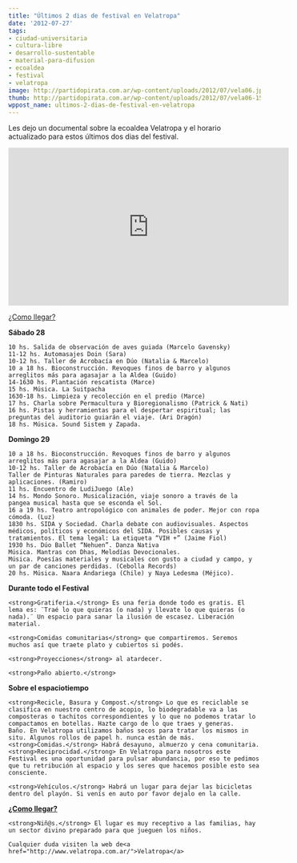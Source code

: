 ```yaml
---
title: "Últimos 2 dias de festival en Velatropa"
date: '2012-07-27'
tags:
- ciudad-universitaria
- cultura-libre
- desarrollo-sustentable
- material-para-difusion
- ecoaldea
- festival
- velatropa
image: http://partidopirata.com.ar/wp-content/uploads/2012/07/vela06.jpg
thumb: http://partidopirata.com.ar/wp-content/uploads/2012/07/vela06-150x150.jpg
wppost_name: ultimos-2-dias-de-festival-en-velatropa
---
```


Les dejo un documental sobre la ecoaldea Velatropa y el horario actualizado para estos últimos dos dias del festival.

<iframe width="560" height="315" src="http://www.youtube.com/embed/SYULmidBZUA" frameborder="0" allowfullscreen></iframe>

<a href="http://www.velatropa.com.ar/como-llegar/">¿Como llegar?</a>

<strong>Sábado 28</strong>

    10 hs. Salida de observación de aves guiada (Marcelo Gavensky)
    11-12 hs. Automasajes Doin (Sara)
    10-12 hs. Taller de Acrobacía en Dúo (Natalia & Marcelo)
    10 a 18 hs. Bioconstrucción. Revoques finos de barro y algunos arreglitos más para agasajar a la Aldea (Guido)
    14-1630 hs. Plantación rescatista (Marce)
    15 hs. Música. La Suitpacha
    1630-18 hs. Limpieza y recolección en el predio (Marce)
    17 hs. Charla sobre Permacultura y Bioregionalismo (Patrick & Nati)
    16 hs. Pistas y herramientas para el despertar espiritual; las preguntas del auditorio guiarán el viaje. (Ari Dragón)
    18 hs. Música. Sound Sistem y Zapada.

<strong>Domingo 29</strong>

    10 a 18 hs. Bioconstrucción. Revoques finos de barro y algunos arreglitos más para agasajar a la Aldea (Guido)
    10-12 hs. Taller de Acrobacía en Dúo (Natalia & Marcelo)
    Taller de Pinturas Naturales para paredes de tierra. Mezclas y aplicaciones. (Ramiro)
    11 hs. Encuentro de LudiJuego (Ale)
    14 hs. Mondo Sonoro. Musicalización, viaje sonoro a través de la pangea musical hasta que se esconda el Sol.
    16 a 19 hs. Teatro antropológico con animales de poder. Mejor con ropa cómoda. (Luz)
    1830 hs. SIDA y Sociedad. Charla debate con audiovisuales. Aspectos médicos, políticos y económicos del SIDA. Posibles causas y tratamientos. El tema legal: La etiqueta “VIH +” (Jaime Fiol)
    1930 hs. Dúo Ballet “Nehuen”. Danza Nativa
    Música. Mantras con Dhas, Melodías Devocionales.
    Música. Poesías materiales y musicales con gusto a ciudad y campo, y un par de canciones perdidas. (Cebolla Records)
    20 hs. Música. Naara Andariega (Chile) y Naya Ledesma (Méjico).

<strong>Durante todo el Festival</strong>

    <strong>Gratiferia.</strong> Es una feria donde todo es gratis. El lema es: ¨Traé lo que quieras (o nada) y llevate lo que quieras (o nada).¨ Un espacio para sanar la ilusión de escasez. Liberación material.

    <strong>Comidas comunitarias</strong> que compartiremos. Seremos muchos así que traete plato y cubiertos si podés.

    <strong>Proyecciones</strong> al atardecer.

    <strong>Paño abierto.</strong>

<strong>Sobre el espaciotiempo</strong>

    <strong>Recicle, Basura y Compost.</strong> Lo que es reciclable se clasifica en nuestro centro de acopio, lo biodegradable va a las composteras o tachitos correspondientes y lo que no podemos tratar lo compactamos en botellas. Hazte cargo de lo que traes y generas.
    Baño. En Velatropa utilizamos baños secos para tratar los mismos in situ. Algunos rollos de papel h. nunca están de más.
    <strong>Comidas.</strong> Habrá desayuno, almuerzo y cena comunitaria.
    <strong>Reciprocidad.</strong> En Velatropa para nosotros este Festival es una oportunidad para pulsar abundancia, por eso te pedimos que tu retribución al espacio y los seres que hacemos posible esto sea consciente.

    <strong>Vehículos.</strong> Habrá un lugar para dejar las bicicletas dentro del playón. Si venís en auto por favor dejalo en la calle.

<strong><a href="http://www.velatropa.com.ar/como-llegar/">¿Como llegar?</a></strong>

    <strong>Niñ@s.</strong> El lugar es muy receptivo a las familias, hay un sector divino preparado para que jueguen los niños.

    Cualquier duda visiten la web de<a href="http://www.velatropa.com.ar/">Velatropa</a>

